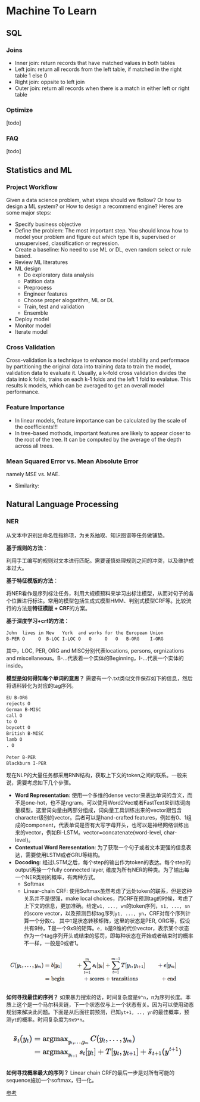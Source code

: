 # Machine To Learn
<!--
* 罗列1
	- 罗列二
[回到底部](#resume) 跳转到某个标题，标题都是小写，且用-连接
> 引用的文字
**文字** 字体加粗
`文字` 背景加灰
![](path/to/*.jpg) 引用图片
[百度](https://baidu.com) 跳转到百度
## 二级目录，两行作分隔符
### 三级目录，一行作分隔符
-->


## SQL

### Joins

* Inner join: return records that have matched values in both tables
* Left join: return all records from the left table, if matched in the right table 1 else 0
* Right join: oppsite to left join
* Outer join: return all records when there is a match in either left or right table

### Optimize

[todo]


### FAQ

[todo]


## Statistics and ML

### Project Workflow

Given a data science problem, what steps should we flollow? Or how to design a ML system?
or How to design a recommend engine? Heres are some major steps:

* Specify business objective
* Define the problem: The most important step. You should know how to model your problem and figure out which type it is, supervised or unsupervised, classification or regression.
* Create a baseline: No need to use ML or DL, even random select or rule based.
* Review ML literatures
* ML design
	- Do exploratory data analysis
	- Patition data
	- Preprocess
	- Engineer features
	- Choose proper alogorithm, ML or DL
	- Train, test and validation
	- Ensemble
* Deploy model
* Monitor model
* Iterate model

### Cross Validation

Cross-validation is a technique to enhance model stability and performace by partitioning the original data into training data to train the model, validation data to evaluate it. Usually, a k-fold cross validation divides the data into k folds, trains on each k-1 folds and the left 1 fold to evalatue. This results k models, which can be averaged to get an overall model performance.

### Feature Importance

* In linear models, feature importance can be calculated by the scale of the coefficients!!!
* In tree-based mothods, important features are likely to appear closer to the root of the tree. It can be computed by the average of the depth across all trees.

### Mean Squared Error vs. Mean Absolute Error

namely MSE vs. MAE.

* Similarity:



## Natural Language Processing

### NER

从文本中识别出命名性指称项，为关系抽取、知识图谱等任务做铺垫。

**基于规则的方法**：

利用手工编写的规则对文本进行匹配。需要谨慎处理规则之间的冲突，以及维护成本过大。

**基于特征模版的方法**：

将NER看作是序列标注任务，利用大规模预料来学习出标注模型，从而对句子的各个位置进行标注。常用的模型包括生成式模型HMM、判别式模型CRF等。比较流行的方法是**特征模版 + CRF**的方案。

**基于深度学习+crf的方法**：

```
John  lives in New   York  and works for the European Union
B-PER O     O  B-LOC I-LOC O   O     O   O   B-ORG    I-ORG
```

其中，LOC, PER, ORG and MISC分别代表locations, persons, orgnizations and miscellaneous。B-...代表着一个实体的Beginning，I-...代表一个实体的inside。

**模型是如何得知每个单词的意思？** 需要有一个.txt类似文件保存如下的信息，然后将语料转化为对应的tag序列。

```
EU B-ORG
rejects O
German B-MISC
call O
to O
boycott O
British B-MISC
lamb O
. O

Peter B-PER
Blackburn I-PER
```

现在NLP的大量任务都采用RNN结构，获取上下文的token之间的联系。一般来说，需要考虑如下几个步骤。
* **Word Representation**: 使用一个多维的dense vector来表达单词的含义，而不是one-hot，也不是ngram。可以使用Word2Vec或者FastText来训练词向量模型。这里词向量由两部分组成，词向量工具训练出来的vector跟包含character级别的vector。后者可以是hand-crafted features，例如有0、1组成的component，代表单词是否有大写字母开头，也可以是神经网络训练出来的vector，例如Bi-LSTM。vector=concatenate(word-level, char-level)。
* **Contextual Word Reresentation**: 为了获取一个句子或者文本更强的信息表达，需要使用LSTM或者GRU等结构。
* **Docoding**: 经过LSTM之后，每个step的输出作为token的表达。每个step的output再接一个fully connected layer, 维度为所有NER的种类。为了输出每一个NER类别的概率，有两种方式。
	- Softmax
	- Linear-chain CRF: 使用Softmax虽然考虑了远处token的联系，但是这种关系并不是很强，make local choices，而CRF在预测tag的时候，考虑了上下文的信息，更加准确。给定`w1, ..., wn`的token序列，`s1, ..., sn`的score vector，以及预测目标tag序列`y1, ..., yn`，CRF对每个序列计算一个分数`C`。
	其中`T`是状态转移矩阵，这里的状态是PER, ORG等，假设共有9种，T是一个9x9的矩阵。`e, b`是9维的代价vector，表示某个状态作为一个tag序列开头或结束的惩罚，即每种状态在开始或者结束时的概率不一样，一般是0或者1。

![](assets/crf-output.png)

**如何寻找最佳的序列？** 如果暴力搜索的话，时间复杂度是`9^n`，n为序列长度。本质上这个是一个马尔科夫链，下一个状态仅与上一个状态有关。因为可以使用动态规划来解决此问题。下面是从后面往前预测，已知`yt+1, .., yn`的最佳概率，预测`yt`的概率。时间复杂度为`9x9*n`。

![](assets/crf-dp.png)

**如何寻找概率最大的序列？** Linear chain CRF的最后一步是对所有可能的sequence施加一个softmax，归一化。

[参考](https://guillaumegenthial.github.io/sequence-tagging-with-tensorflow.html)


















